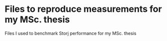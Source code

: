 # Files to reproduce measurements for my MSc. thesis

Files I used to benchmark Storj performance for my MSc. thesis
